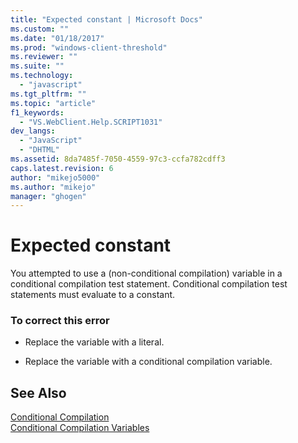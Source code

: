 ```yaml
---
title: "Expected constant | Microsoft Docs"
ms.custom: ""
ms.date: "01/18/2017"
ms.prod: "windows-client-threshold"
ms.reviewer: ""
ms.suite: ""
ms.technology: 
  - "javascript"
ms.tgt_pltfrm: ""
ms.topic: "article"
f1_keywords: 
  - "VS.WebClient.Help.SCRIPT1031"
dev_langs: 
  - "JavaScript"
  - "DHTML"
ms.assetid: 8da7485f-7050-4559-97c3-ccfa782cdff3
caps.latest.revision: 6
author: "mikejo5000"
ms.author: "mikejo"
manager: "ghogen"
---
```

# Expected constant
You attempted to use a (non-conditional compilation) variable in a conditional compilation test statement. Conditional compilation test statements must evaluate to a constant.  
  
### To correct this error  
  
-   Replace the variable with a literal.  
  
-   Replace the variable with a conditional compilation variable.  
  
## See Also  
 [Conditional Compilation](../../javascript/advanced/conditional-compilation-javascript.md)   
 [Conditional Compilation Variables](../../javascript/advanced/conditional-compilation-variables-javascript.md)